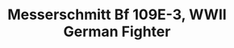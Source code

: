 ---
layout: product
title: "Messerschmitt Bf 109E-3, WWII German Fighter                                                                       "
price: "1400" 
desc: "Maketa"
img_path: "/assets/img/ICM 72131.webp"
brand: "N/A"
available: true
special_offer: false
new: false
soon: false
cat: "010000"
subcat: "013600"
subsubcat: "0N/A"
sifra: "ICM 72131"
popular: false
---